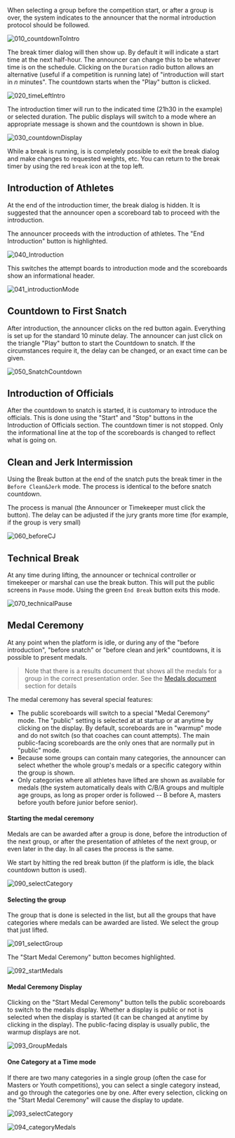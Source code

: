 When selecting a group before the competition start, or after a group is over, the system indicates to the announcer that the normal introduction protocol should be followed.

![010_countdownToIntro](img/Breaks/010_countdownToIntro.png)



The break timer dialog will then show up.  By default it will indicate a start time at the next half-hour.  The announcer can change this to be whatever time is on the schedule.  Clicking on the `Duration` radio button allows an alternative (useful if a competition is running late) of "introduction will start in *n* minutes".  The countdown starts when the "Play" button is clicked.

![020_timeLeftIntro](img/Breaks/020_timeLeftIntro.png)

The introduction timer will run to the indicated time (21h30 in the example) or selected duration.  The public displays will switch to a mode where an appropriate message is shown and the countdown is shown in blue.

![030_countdownDisplay](img/Breaks/030_countdownDisplay.png)

 While a break is running, is is completely possible to exit the break dialog and make changes to requested weights, etc.   You can return to the break timer by using the red `break` icon at the top left.

## Introduction of Athletes

At the end of the introduction timer, the break dialog is hidden. It is suggested that the announcer open a scoreboard tab to proceed with the introduction.

The announcer proceeds with the introduction of athletes.  The "End Introduction" button is highlighted.

![040_Introduction](img/Breaks/040_Introduction.png)

This switches the attempt boards to introduction mode and the scoreboards show an informational header.  

![041_introductionMode](img/Breaks/041_introductionMode.png)



## Countdown to First Snatch

After introduction, the announcer clicks on the red button again.  Everything is set up for the standard 10 minute delay. The announcer can just click on the triangle "Play" button to start the Countdown to snatch.  If the circumstances require it, the delay can be changed, or an exact time can be given.

![050_SnatchCountdown](img/Breaks/050_SnatchCountdown.png)

## Introduction of Officials

After the countdown to snatch is started, it is customary to introduce the officials.  This is done using the "Start" and "Stop" buttons in the Introduction of Officials section.  The countdown timer is not stopped. Only the informational line at the top of the scoreboards is changed to reflect what is going on.

## Clean and Jerk Intermission

Using the Break button at the end of the snatch puts the break timer in the `Before Clean&Jerk` mode.  The process is identical to the before snatch countdown.

The process is manual (the Announcer or Timekeeper must click the button).  The delay can be adjusted if the jury grants more time (for example, if the group is very small)

![060_beforeCJ](img/Breaks/060_beforeCJ.png)

## Technical Break

At any time during lifting, the announcer or technical controller or timekeeper or marshal can use the break button.  This will put the public screens in `Pause` mode.  Using the green `End Break` button exits this mode.

![070_technicalPause](img/Breaks/070_technicalPause.png)



## Medal Ceremony

At any point when the platform is idle, or during any of the "before introduction", "before snatch" or "before clean and jerk" countdowns, it is possible to present medals.

> Note that there is a results document that shows all the medals for a group in the correct presentation order.  See the [Medals document](Documents#medals) section for details

The medal ceremony has several special features:

- The public scoreboards will switch to a special "Medal Ceremony" mode.   The "public" setting is selected at at startup or at anytime by clicking on the display.  By default, scoreboards are in "warmup" mode and do not switch (so that coaches can count attempts).  The main public-facing scoreboards are the only ones that are normally put in "public" mode.
- Because some groups can contain many categories, the announcer can select whether the whole group's medals or a specific category within the group is shown.
- Only categories where all athletes have lifted are shown as available for medals (the system automatically deals with C/B/A groups and multiple age groups, as long as proper order is followed -- B before A, masters before youth before junior before senior).

#### Starting the medal ceremony

Medals are can be awarded after a group is done, before the introduction of the next group, or after the presentation of athletes of the next group, or even later in the day.  In all cases the process is the same.

We start by hitting the red break button (if the platform is idle, the black countdown button is used).

![090_selectCategory](img/Breaks/090_selectCategory.png)

#### Selecting the group

The group that is done is selected in the list, but all the groups that have categories where medals can be awarded are listed.  We select the group that just lifted.

![091_selectGroup](img/Breaks/091_selectGroup.png)

The "Start Medal Ceremony" button becomes highlighted.

![092_startMedals](img/Breaks/092_startMedals.png)

#### Medal Ceremony Display

Clicking on the "Start Medal Ceremony" button tells the public scoreboards to switch to the medals display.  Whether a display is public or not is selected when the display is started (it can be changed at anytime by clicking in the display).   The public-facing display is usually public, the warmup displays are not.

![093_GroupMedals](img/Breaks/093_GroupMedals.png)

#### One Category at a Time mode

If there are two many categories in a single group (often the case for Masters or Youth competitions), you can select a single category instead, and go through the categories one by one.  After every selection, clicking on the "Start Medal Ceremony" will cause the display to update.

![093_selectCategory](img/Breaks/093_selectCategory.png)

![094_categoryMedals](img/Breaks/094_categoryMedals.png)
